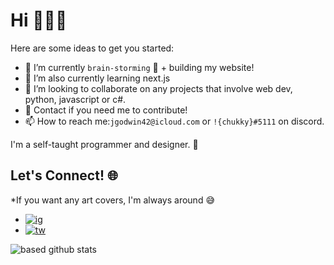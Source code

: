 # Hi 👋👋👋

Here are some ideas to get you started:
- 🔭 I’m currently `brain-storming` 🧠 + building my website!
- 🌱 I’m also currently learning next.js
- 👯 I’m looking to collaborate on any projects that involve web dev, python, javascript or c#. 
- 💬 Contact if you need me to contribute!
- 📫 How to reach me:`jgodwin42@icloud.com` or  `!{chukky}#5111` on discord. 

I'm a self-taught programmer and designer. 👺

## Let's Connect! 🌐
*If you want any art covers, I'm always around 😅
- [![ig](https://img.shields.io/badge/Instagram-black?style=social&logo=Instagram)](https://www.instagram.com/chukkyiii/)
- [![tw](https://img.shields.io/badge/Twitter-1DA1F2?style=social&logo=Twitter)](https://twitter.com/chukky_iii)


![based github stats](https://github-readme-stats.vercel.app/api?username=chukkyiii&show_icons=true&theme=dark)
<!-- Credits --> <!--
https://github.com/Clifton893/Clifton893
-->
